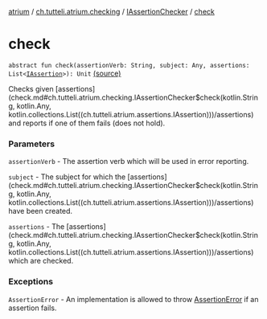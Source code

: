 [atrium](../../index.md) / [ch.tutteli.atrium.checking](../index.md) / [IAssertionChecker](index.md) / [check](.)

# check

`abstract fun check(assertionVerb: String, subject: Any, assertions: List<`[`IAssertion`](../../ch.tutteli.atrium.assertions/-i-assertion/index.md)`>): Unit` [(source)](https://github.com/robstoll/atrium/tree/master/atrium-api/src/main/kotlin/ch/tutteli/atrium/checking/IAssertionChecker.kt#L18)

Checks given [assertions](check.md#ch.tutteli.atrium.checking.IAssertionChecker$check(kotlin.String, kotlin.Any, kotlin.collections.List((ch.tutteli.atrium.assertions.IAssertion)))/assertions) and reports if one of them fails (does not hold).

### Parameters

`assertionVerb` - The assertion verb which will be used in error reporting.

`subject` - The subject for which the [assertions](check.md#ch.tutteli.atrium.checking.IAssertionChecker$check(kotlin.String, kotlin.Any, kotlin.collections.List((ch.tutteli.atrium.assertions.IAssertion)))/assertions) have been created.

`assertions` - The [assertions](check.md#ch.tutteli.atrium.checking.IAssertionChecker$check(kotlin.String, kotlin.Any, kotlin.collections.List((ch.tutteli.atrium.assertions.IAssertion)))/assertions) which are checked.

### Exceptions

`AssertionError` - An implementation is allowed to throw [AssertionError](http://docs.oracle.com/javase/6/docs/api/java/lang/AssertionError.html) if an assertion fails.